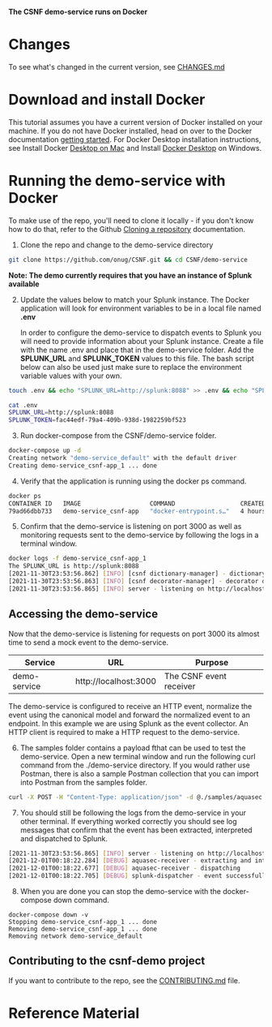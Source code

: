**The CSNF demo-service runs on Docker**

# Changes

To see what's changed in the current version, see [CHANGES.md](https://github.com/onug/CSNF/blob/main/demo-service/CHANGES.md)

# Download and install Docker

This tutorial assumes you have a current version of Docker installed on your machine. If you do not have Docker installed, head on over to the Docker documentation [getting started](https://docs.docker.com/get-started/). For Docker Desktop installation instructions, see Install Docker [Desktop on Mac](https://docs.docker.com/desktop/mac/install/) and Install [Docker Desktop](https://docs.docker.com/desktop/windows/install/) on Windows.

# Running the demo-service with Docker

To make use of the repo, you'll need to clone it locally - if you don't know how to do that, refer to the Github [Cloning a repository](https://docs.github.com/en/github/creating-cloning-and-archiving-repositories/cloning-a-repository) documentation.

1. Clone the repo and change to the demo-service directory

```bash
git clone https://github.com/onug/CSNF.git && cd CSNF/demo-service
```

**Note: The demo currently requires that you have an instance of  Splunk available**

2. Update the values below to match your Splunk instance. The Docker application will look for environment variables to be in a local file named **.env**

   In order to configure the demo-service to dispatch events to Splunk you will need to provide information about your Splunk instance. Create a file with the name .env and place that in the demo-service folder.  Add the **SPLUNK_URL** and **SPLUNK_TOKEN** values to this file. The bash script below can also be used just make sure to replace the environment variable values with your own.

```bash
touch .env && echo "SPLUNK_URL=http://splunk:8088" >> .env && echo "SPLUNK_TOKEN=fac44edf-79a4-409b-938d-1982259bf523" >> .env

cat .env
SPLUNK_URL=http://splunk:8088
SPLUNK_TOKEN=fac44edf-79a4-409b-938d-1982259bf523
```

3. Run docker-compose from the CSNF/demo-service folder. 

```bash
docker-compose up -d
Creating network "demo-service_default" with the default driver
Creating demo-service_csnf-app_1 ... done
```

4. Verify that the application is running using the docker ps command. 

```bash
docker ps
CONTAINER ID   IMAGE                   COMMAND                  CREATED       STATUS       PORTS                                       NAMES
79ad66dbb733   demo-service_csnf-app   "docker-entrypoint.s…"   4 hours ago   Up 4 hours   0.0.0.0:3000->3000/tcp, :::3000->3000/tcp   demo-service_csnf-app_1
```

5. Confirm that the demo-service is listening on port 3000 as well as monitoring requests sent to the demo-service by following the logs in a terminal window.

```bash
docker logs -f demo-service_csnf-app_1
The SPLUNK_URL is http://splunk:8088
[2021-11-30T23:53:56.862] [INFO] [csnf dictionary-manager] - dictionary aquasec:0.0.1 registered
[2021-11-30T23:53:56.863] [INFO] [csnf decorator-manager] - decorator dockerhub registered
[2021-11-30T23:53:56.865] [INFO] server - listening on http://localhost:3000
```

## Accessing the demo-service

Now that the demo-service is listening for requests on port 3000 its almost time to send a mock event to the demo-service. 

| Service      | URL                   | Purpose                 |
| ------------ | --------------------- | ----------------------- |
| demo-service | http://localhost:3000 | The CSNF event receiver |

The demo-service is configured to receive an HTTP event, normalize the event using the canonical model and forward the normalized event to an endpoint. In this example we are using Splunk as the event collector. An HTTP client is required to make a HTTP request to the demo-service. 

6. The samples folder contains a payload fthat can be used to test the demo-service. Open a new terminal window and run the following curl command from the ./demo-service directory. If you would rather use Postman, there is also a sample Postman collection that you can import into Postman from the samples folder.

```bash
curl -X POST -H "Content-Type: application/json" -d @./samples/aquasec.json http://localhost:3000/receivers/aquasec
```

7. You should still be following the logs from the demo-service in your other terminal. If everything worked correctly you should see log messages that confirm that the event has been extracted, interpreted and dispatched to Splunk. 

```bash
[2021-11-30T23:53:56.865] [INFO] server - listening on http://localhost:3000
[2021-12-01T00:18:22.284] [DEBUG] aquasec-receiver - extracting and interpreting event
[2021-12-01T00:18:22.677] [DEBUG] aquasec-receiver - dispatching
[2021-12-01T00:18:22.705] [DEBUG] splunk-dispatcher - event successfully dispatched
```

8. When you are done you can stop the demo-service with the docker-compose down command.

```
docker-compose down -v
Stopping demo-service_csnf-app_1 ... done
Removing demo-service_csnf-app_1 ... done
Removing network demo-service_default
```



## Contributing to the csnf-demo project

If you want to contribute to the repo, see the [CONTRIBUTING.md](https://github.com/onug/CSNF/blob/main/demo-service/CONTRIBUTING.md) file.

# Reference Material

